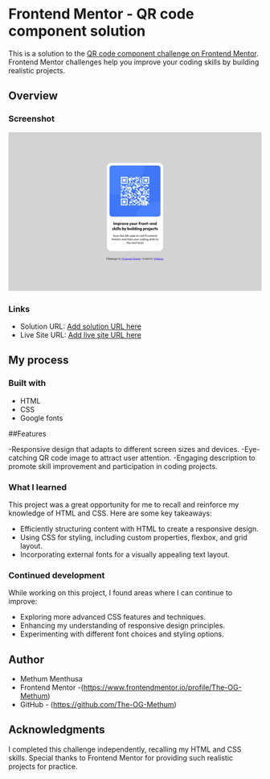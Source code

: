 # Frontend Mentor - QR code component solution

This is a solution to the [QR code component challenge on Frontend Mentor](https://www.frontendmentor.io/challenges/qr-code-component-iux_sIO_H). Frontend Mentor challenges help you improve your coding skills by building realistic projects.

## Overview

### Screenshot

![Screenshot of the QR code component solution](./screenshot.png)



### Links

- Solution URL: [Add solution URL here](https://your-solution-url.com)
- Live Site URL: [Add live site URL here](https://your-live-site-url.com)

## My process


### Built with

- HTML
- CSS
- Google fonts

##Features

-Responsive design that adapts to different screen sizes and devices.
-Eye-catching QR code image to attract user attention.
-Engaging description to promote skill improvement and participation in coding projects.


### What I learned

This project was a great opportunity for me to recall and reinforce my knowledge of HTML and CSS. Here are some key takeaways:

- Efficiently structuring content with HTML to create a responsive design.
- Using CSS for styling, including custom properties, flexbox, and grid layout.
- Incorporating external fonts for a visually appealing text layout.

### Continued development

While working on this project, I found areas where I can continue to improve:

- Exploring more advanced CSS features and techniques.
- Enhancing my understanding of responsive design principles.
- Experimenting with different font choices and styling options.

## Author

- Methum Menthusa
- Frontend Mentor -(https://www.frontendmentor.io/profile/The-OG-Methum)
- GitHub - (https://github.com/The-OG-Methum)

## Acknowledgments

I completed this challenge independently, recalling my HTML and CSS skills. Special thanks to Frontend Mentor for providing such realistic projects for practice.
